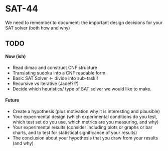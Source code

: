 # SAT-44
We need to remember to document: the important design decisions for your SAT solver (both how and why)

## TODO
#### Now (ish)
- Read dimac and construct CNF structure
- Translating sudoku into a CNF readable form
- Basic SAT Solver <- divide into sub-task!!
- Recursive vs iterative (Jade!?!?)
- Decide which heuristics/ type of SAT solver we would like to make.

#### Future
- Create a hypothesis (plus motivation why it is interesting and plausible)
- Your experimental design (which experimental conditions do you test, which test set do you use, which metrics are you measuring, and why)
- Your experimental results (consider including plots or graphs or bar charts, and to test for statistical significance of your results)
- The conclusion about your hypothesis that you draw from your results (and why)




